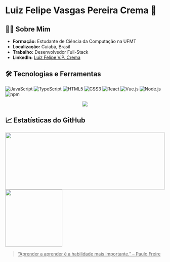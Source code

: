 # Luiz Felipe Vasgas Pereira Crema 👋

## 👨‍💻 Sobre Mim
- **Formação:** Estudante de Ciência da Computação na UFMT
- **Localização:** Cuiabá, Brasil
- **Trabalho:** Desenvolvedor Full-Stack 
- **LinkedIn:** [Luiz Felipe V.P. Crema](https://linkedin.com/in/luiz-felipe-vargas-pereira-crema)

## 🛠️ Tecnologias e Ferramentas
![JavaScript](https://img.shields.io/badge/-JavaScript-000?&logo=JavaScript)
![TypeScript](https://img.shields.io/badge/-TypeScript-007ACC?logo=typescript&logoColor=white)
![HTML5](https://img.shields.io/badge/-HTML5-000?&logo=HTML5)
![CSS3](https://img.shields.io/badge/-CSS3-1572B6?logo=CSS3&logoColor=white)
![React](https://img.shields.io/badge/-React-000?&logo=React)
![Vue.js](https://img.shields.io/badge/-Vue.js-000?&logo=Vue.js)
![Node.js](https://img.shields.io/badge/-Node.js-000?&logo=node.js)
![npm](https://img.shields.io/badge/-npm-CB3837?logo=npm)
<p align="center">
  <a href="https://github.com/LuizFelipeVPCrema">
    <img src="https://skillicons.dev/icons?i=js,html,css,ts,git,postman,dotnet,styledcomponents,mongodb,mysql,postgres,py,react,tailwind,flask,java,nextjs,nodejs,npm,sklearn,vercel,vue,cypress,django,angular,docker,go" />
  </a>
</p>


## 📈 Estatísticas do GitHub
<div>
<a href="https://github.com/LuizFelipeVPCrema">
<img loading="lazy" height="180em" width="100%" src="https://github-readme-stats.vercel.app/api/top-langs/?username=LuizFelipeVPCrema&layout=compact&langs_count=7&theme=dracula"/>
<img loading="lazy" height="180em" src="https://github-readme-stats.vercel.app/api?username=LuizFelipeVPCrema&show_icons=true&theme=dracula&include_all_commits=true&count_private=true"/>
</div>


> “Aprender a aprender é a habilidade mais importante.” – Paulo Freire
